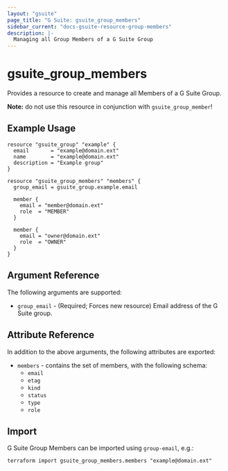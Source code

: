 ```yaml
---
layout: "gsuite"
page_title: "G Suite: gsuite_group_members"
sidebar_current: "docs-gsuite-resource-group-members"
description: |-
  Managing all Group Members of a G Suite Group
---
```


# gsuite\_group\_members

Provides a resource to create and manage all Members of a G Suite Group.

**Note:** do not use this resource in conjunction with `gsuite_group_member`!

## Example Usage

```hcl
resource "gsuite_group" "example" {
  email       = "example@domain.ext"
  name        = "example@domain.ext"
  description = "Example group"
}

resource "gsuite_group_members" "members" {
  group_email = gsuite_group.example.email

  member {
    email = "member@domain.ext"
    role  = "MEMBER"
  }

  member {
    email = "owner@domain.ext"
    role  = "OWNER"
  }
}
```

## Argument Reference

The following arguments are supported:

* `group_email` - (Required; Forces new resource) Email address of the G Suite
  group.


## Attribute Reference

In addition to the above arguments, the following attributes are exported:

* `members` - contains the set of members, with the following schema:
  * `email`
  * `etag`
  * `kind`
  * `status`
  * `type`
  * `role`

## Import

G Suite Group Members can be imported using `group-email`, e.g.:

```
terraform import gsuite_group_members.members "example@domain.ext"
```
